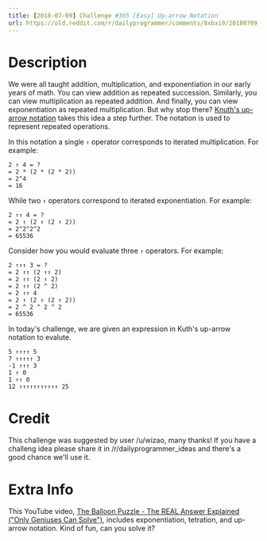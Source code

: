 ```yaml
---
title: [2018-07-09] Challenge #365 [Easy] Up-arrow Notation
url: https://old.reddit.com/r/dailyprogrammer/comments/8xbxi9/20180709_challenge_365_easy_uparrow_notation/
---
```


# Description

We were all taught addition, multiplication, and exponentiation in our early years of math.  You can view addition as repeated succession.  Similarly, you can view multiplication as repeated addition.  And finally, you can view exponentiation as repeated multiplication.  But why stop there?  [Knuth's up-arrow notation](https://en.wikipedia.org/wiki/Knuth%27s_up-arrow_notation) takes this idea a step further.  The notation is used to represent repeated operations.

In this notation a single `↑` operator corresponds to iterated multiplication.  For example:

    2 ↑ 4 = ?
    = 2 * (2 * (2 * 2)) 
    = 2^4
    = 16

While two `↑` operators correspond to iterated exponentiation.  For example:

    2 ↑↑ 4 = ?
    = 2 ↑ (2 ↑ (2 ↑ 2))
    = 2^2^2^2
    = 65536

Consider how you would evaluate three `↑` operators.  For example:

    2 ↑↑↑ 3 = ?
    = 2 ↑↑ (2 ↑↑ 2)
    = 2 ↑↑ (2 ↑ 2)
    = 2 ↑↑ (2 ^ 2)
    = 2 ↑↑ 4
    = 2 ↑ (2 ↑ (2 ↑ 2))
    = 2 ^ 2 ^ 2 ^ 2
    = 65536

In today's challenge, we are given an expression in Kuth's up-arrow notation to evalute.

    5 ↑↑↑↑ 5
    7 ↑↑↑↑↑ 3
    -1 ↑↑↑ 3
    1 ↑ 0
    1 ↑↑ 0
    12 ↑↑↑↑↑↑↑↑↑↑↑ 25
 
# Credit

This challenge was suggested by user /u/wizao, many thanks! If you have a challeng idea please share it in /r/dailyprogrammer_ideas and there's a good chance we'll use it.
 
# Extra Info

This YouTube video, [The Balloon Puzzle - The REAL Answer Explained ("Only Geniuses Can Solve")](https://www.youtube.com/watch?v=DNmWtINlkhw), includes exponentiation, tetration, and up-arrow notation. Kind of fun, can you solve it? 
